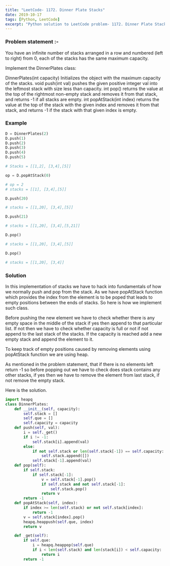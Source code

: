 ```yaml
---
title: "LeetCode- 1172. Dinner Plate Stacks"
date: 2019-10-17
tags: [Python, LeetCode]
excerpt: "Python solution to LeetCode problem- 1172. Dinner Plate Stacks"
---
```


### Problem statement :-
You have an infinite number of stacks arranged in a row and numbered (left to right) from 0, each of the stacks has the same maximum capacity.

Implement the DinnerPlates class:

DinnerPlates(int capacity) Initializes the object with the maximum capacity of the stacks.
void push(int val) pushes the given positive integer val into the leftmost stack with size less than capacity.
int pop() returns the value at the top of the rightmost non-empty stack and removes it from that stack, and returns -1 if all stacks are empty.
int popAtStack(int index) returns the value at the top of the stack with the given index and removes it from that stack, and returns -1 if the stack with that given index is empty.


### Example
```python
D = DinnerPlates(2)
D.push(1)
D.push(2)
D.push(3)
D.push(4)
D.push(5)

# Stacks = [[1,2], [3,4],[5]]

op = D.popAtStack(0)

# op = 2
# stacks = [[1], [3,4],[5]]

D.push(20)

# stacks = [[1,20], [3,4],[5]]

D.push(21)

# stacks = [[1,20], [3,4],[5,21]]

D.pop()

# stacks = [[1,20], [3,4],[5]]

D.pop()

# stacks = [[1,20], [3,4]]
```

### Solution
In this implementation of stacks we have to hack into fundamentals of how we normally push and pop from the stack. As we have popAtStack function which provides the index from the element is to be poped that leads to empty positions between the ends of stacks. So here is how we implement such class.


Before pushing the new element we have to check whether there is any empty space in the middle of the stack if yes then append to that particular list. If not then we have to check whether capacity is full or not if not append to the last stack of the stacks. If the capacity is reached add a new empty stack and append the element to it.

To keep track of empty positions caused by removing elements using popAtStack function we are using heap.

As mentioned in the problem statement, that if there is no elements left return -1 so before popping out we have to check does stack contains any other stacks, if yes then we have to remove the element from last stack, if not remove the empty stack.



Here is the solution.


```python
import heapq
class DinnerPlates:
    def __init__(self, capacity):
        self.stack = []
        self.que = []
        self.capacity = capacity
    def push(self, val):
        i = self._get()
        if i != -1:
            self.stack[i].append(val)
        else:
            if not self.stack or len(self.stack[-1]) == self.capacity:
                self.stack.append([])
            self.stack[-1].append(val)
    def pop(self):
        if self.stack:
            if self.stack[-1]:
                v = self.stack[-1].pop()
                if self.stack and not self.stack[-1]:
                    self.stack.pop()
                return v
        return -1
    def popAtStack(self, index):
        if index >= len(self.stack) or not self.stack[index]:
            return -1
        v = self.stack[index].pop()
        heapq.heappush(self.que, index)
        return v

    def _get(self):
        if self.que:
            i = heapq.heappop(self.que)
            if i < len(self.stack) and len(stack[i]) < self.capacity:
                return i
        return -1    
```
